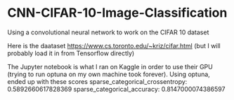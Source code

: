 # CNN-CIFAR-10-Image-Classification
Using a convolutional neural network to work on the CIFAR 10 dataset

Here is the daataset https://www.cs.toronto.edu/~kriz/cifar.html
(but I will probably load it in from Tensorflow directly)


The Jupyter notebook is what I ran on Kaggle in order to use their GPU (trying to run optuna on my own machine took forever).
Using optuna, ended up with these scores
sparse_categorical_crossentropy: 0.5892660617828369
sparse_categorical_accuracy: 0.8147000074386597
